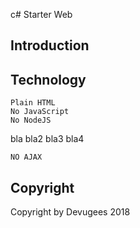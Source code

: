 c# Starter Web 

## Introduction

## Technology

	Plain HTML
	No JavaScript
	No NodeJS
bla
bla2
bla3
bla4

	NO AJAX

## Copyright 


   Copyright by Devugees 2018
